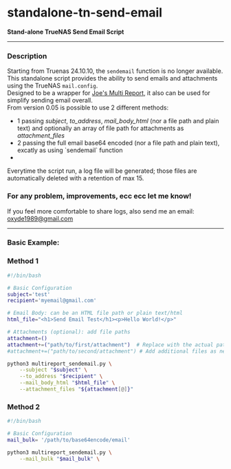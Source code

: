 # standalone-tn-send-email

**Stand-alone TrueNAS Send Email Script**

---

### Description
Starting from Truenas 24.10.10, the `sendemail` function is no longer available.  <br>
This standalone script provides the ability to send emails and attachments using the TrueNAS `mail.config`.<br>
Designed to be a wrapper for <a href="https://github.com/JoeSchmuck/Multi-Report">Joe's Multi Report</a>, it also can be used for simplify sending email overall.<br>
From version 0.05 is possible to use 2 different methods:<br>
<ul>
    <li>1 passing <i>subject</i>, <i>to_address</i>, <i>mail_body_html</i> (nor a file path and plain text) and optionally an array of file path for attachments as <i>attachment_files</i></li>
    <li>2 passing the full email base64 encoded (nor a file path and plain text), excatly as using `sendemail` function<li>
</ul>
Everytime the script run, a log file will be generated; those files are automatically deleted with a retention of max 15. <br>

### For any problem, improvements, ecc ecc let me know!
If you feel more comfortable to share logs, also send me an email: oxyde1989@gmail.com

---

### Basic Example:
### Method 1

```bash
#!/bin/bash

# Basic Configuration
subject='test' 
recipient='myemail@gmail.com'

# Email Body: can be an HTML file path or plain text/html
html_file="<h1>Send Email Test</h1><p>Hello World!</p>"

# Attachments (optional): add file paths
attachment=() 
attachment+=("path/to/first/attachment")  # Replace with the actual path
#attachment+=("path/to/second/attachment") # Add additional files as needed

python3 multireport_sendemail.py \
    --subject "$subject" \
    --to_address "$recipient" \
    --mail_body_html "$html_file" \
    --attachment_files "${attachment[@]}"

```
### Method 2
```bash
#!/bin/bash

# Basic Configuration
mail_bulk= '/path/to/base64encode/email'

python3 multireport_sendemail.py \
    --mail_bulk "$mail_bulk" \

